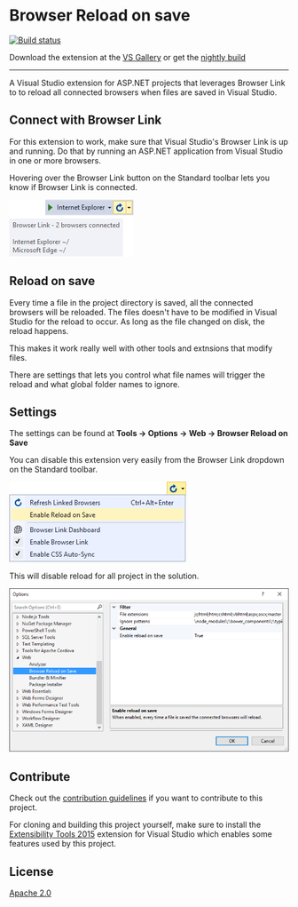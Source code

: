 # Browser Reload on save

[![Build status](https://ci.appveyor.com/api/projects/status/0skq7nlbcvdecv9a?svg=true)](https://ci.appveyor.com/project/madskristensen/browserreloadonsave)

Download the extension at the
[VS Gallery](https://visualstudiogallery.msdn.microsoft.com/5741a548-5179-4a77-ad96-fca71535774d)
or get the
[nightly build](http://vsixgallery.com/extension/2d8aa02a-8810-421f-97b9-86efc573fea3/)

------------------------------------------

A Visual Studio extension for ASP.NET projects that
leverages Browser Link to to reload all connected browsers
when files are saved in Visual Studio.

## Connect with Browser Link

For this extension to work, make sure that Visual Studio's
Browser Link is up and running. Do that by running an
ASP.NET application from Visual Studio in one or more
browsers.

Hovering over the Browser Link button on the Standard
toolbar lets you know if Browser Link is connected.

![Browser Link Tooltip](art/browser-link-tooltip.png)

## Reload on save
Every time a file in the project directory is saved, all the
connected browsers will be reloaded. The files doesn't have
to be modified in Visual Studio for the reload to occur. As
long as the file changed on disk, the reload happens. 

This makes it work really well with other tools and extnsions
that modify files.

There are settings that lets you control what file names will
trigger the reload and what global folder names to ignore.

## Settings
The settings can be found at
**Tools -> Options -> Web -> Browser Reload on Save**

You can disable this extension very easily from the Browser
Link dropdown on the Standard toolbar.

![Browser Link Menu](art/browser-link-menu.png)

This will disable reload for all project in the solution.

![Settings](art/settings.png)

## Contribute
Check out the [contribution guidelines](CONTRIBUTION.md)
if you want to contribute to this project.

For cloning and building this project yourself, make sure 
to install the
[Extensibility Tools 2015](https://visualstudiogallery.msdn.microsoft.com/ab39a092-1343-46e2-b0f1-6a3f91155aa6)
extension for Visual Studio which enables some features
used by this project.

## License
[Apache 2.0](LICENSE) 